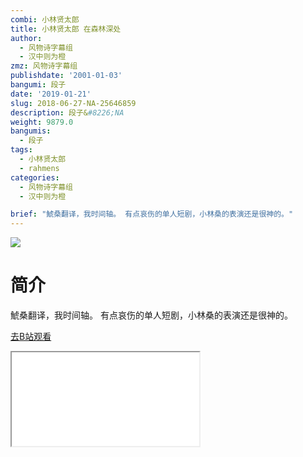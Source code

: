 ```yaml
---
combi: 小林贤太郎
title: 小林贤太郎 在森林深处
author:
  - 风物诗字幕组
  - 汉中则为橙
zmz: 风物诗字幕组
publishdate: '2001-01-03'
bangumi: 段子
date: '2019-01-21'
slug: 2018-06-27-NA-25646859
description: 段子&#8226;NA
weight: 9879.0
bangumis:
  - 段子
tags:
  - 小林贤太郎
  - rahmens
categories:
  - 风物诗字幕组
  - 汉中则为橙

brief: "鯱桑翻译，我时间轴。 有点哀伤的单人短剧，小林桑的表演还是很神的。"
---
```

![](https://i.imgur.com/uuIVjGs.jpg)
# 简介  
鯱桑翻译，我时间轴。
有点哀伤的单人短剧，小林桑的表演还是很神的。  

[去B站观看](https://www.bilibili.com/video/av25646859/)
<div class ="resp-container"><iframe class="testiframe" src="//player.bilibili.com/player.html?aid=25646859"", scrolling="no", allowfullscreen="true" > </iframe></div> 
